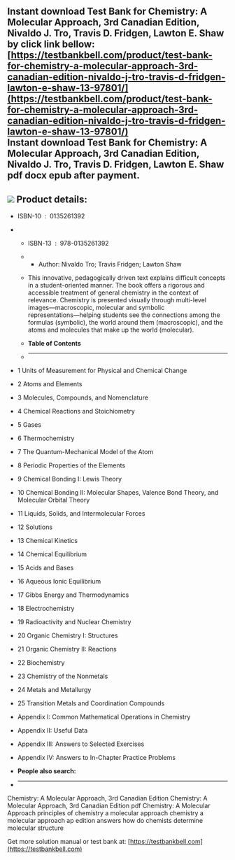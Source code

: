 Instant download **Test Bank for Chemistry: A Molecular Approach, 3rd Canadian Edition, Nivaldo J. Tro, Travis D. Fridgen, Lawton E. Shaw** by click link bellow:  
[https://testbankbell.com/product/test-bank-for-chemistry-a-molecular-approach-3rd-canadian-edition-nivaldo-j-tro-travis-d-fridgen-lawton-e-shaw-13-97801/](https://testbankbell.com/product/test-bank-for-chemistry-a-molecular-approach-3rd-canadian-edition-nivaldo-j-tro-travis-d-fridgen-lawton-e-shaw-13-97801/)  
**Instant download Test Bank for Chemistry: A Molecular Approach, 3rd Canadian Edition, Nivaldo J. Tro, Travis D. Fridgen, Lawton E. Shaw pdf docx epub after payment.**
------------------------------------------------------------------------------------------------------------------------------------------------------------------------


![](https://testbankbell.com/wp-content/uploads/2023/05/9780134755380_TestBank.jpg)
**Product details:**
--------------------


* ISBN-10 ‏ : ‎ 0135261392
* * ISBN-13 ‏ : ‎ 978-0135261392
  * * Author: Nivaldo Tro; Travis Fridgen; Lawton Shaw
   
  * This innovative, pedagogically driven text explains difficult concepts in a student-oriented manner. The book offers a rigorous and accessible treatment of general chemistry in the context of relevance. Chemistry is presented visually through multi-level images―macroscopic, molecular and symbolic representations―helping students see the connections among the formulas (symbolic), the world around them (macroscopic), and the atoms and molecules that make up the world (molecular).
  * **Table of Contents**
  * ---------------------
 
* 1 Units of Measurement for Physical and Chemical Change
* 2 Atoms and Elements
* 3 Molecules, Compounds, and Nomenclature
* 4 Chemical Reactions and Stoichiometry
* 5 Gases
* 6 Thermochemistry
* 7 The Quantum-Mechanical Model of the Atom
* 8 Periodic Properties of the Elements
* 9 Chemical Bonding I: Lewis Theory
* 10 Chemical Bonding II: Molecular Shapes, Valence Bond Theory, and Molecular Orbital Theory
* 11 Liquids, Solids, and Intermolecular Forces
* 12 Solutions
* 13 Chemical Kinetics
* 14 Chemical Equilibrium
* 15 Acids and Bases
* 16 Aqueous Ionic Equilibrium
* 17 Gibbs Energy and Thermodynamics
* 18 Electrochemistry
* 19 Radioactivity and Nuclear Chemistry
* 20 Organic Chemistry I: Structures
* 21 Organic Chemistry II: Reactions
* 22 Biochemistry
* 23 Chemistry of the Nonmetals
* 24 Metals and Metallurgy
* 25 Transition Metals and Coordination Compounds

* Appendix I: Common Mathematical Operations in Chemistry
* Appendix II: Useful Data
* Appendix III: Answers to Selected Exercises
* Appendix IV: Answers to In-Chapter Practice Problems

* **People also search:**
* -----------------------

Chemistry: A Molecular Approach, 3rd Canadian Edition
Chemistry: A Molecular Approach, 3rd Canadian Edition pdf
Chemistry: A Molecular Approach
principles of chemistry a molecular approach
chemistry a molecular approach ap edition answers
how do chemists determine molecular structure

   Get more solution manual or test bank at: [https://testbankbell.com](https://testbankbell.com)
